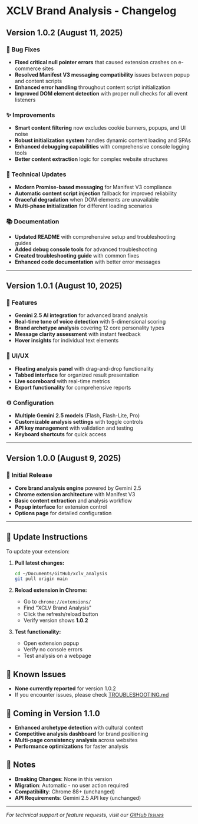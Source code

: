 # XCLV Brand Analysis - Changelog

## Version 1.0.2 (August 11, 2025)

### 🐛 Bug Fixes
- **Fixed critical null pointer errors** that caused extension crashes on e-commerce sites
- **Resolved Manifest V3 messaging compatibility** issues between popup and content scripts
- **Enhanced error handling** throughout content script initialization
- **Improved DOM element detection** with proper null checks for all event listeners

### ✨ Improvements
- **Smart content filtering** now excludes cookie banners, popups, and UI noise
- **Robust initialization system** handles dynamic content loading and SPAs
- **Enhanced debugging capabilities** with comprehensive console logging tools
- **Better content extraction** logic for complex website structures

### 🔧 Technical Updates
- **Modern Promise-based messaging** for Manifest V3 compliance
- **Automatic content script injection** fallback for improved reliability
- **Graceful degradation** when DOM elements are unavailable
- **Multi-phase initialization** for different loading scenarios

### 📚 Documentation
- **Updated README** with comprehensive setup and troubleshooting guides
- **Added debug console tools** for advanced troubleshooting
- **Created troubleshooting guide** with common fixes
- **Enhanced code documentation** with better error messages

---

## Version 1.0.1 (August 10, 2025)

### 🚀 Features
- **Gemini 2.5 AI integration** for advanced brand analysis
- **Real-time tone of voice detection** with 5-dimensional scoring
- **Brand archetype analysis** covering 12 core personality types
- **Message clarity assessment** with instant feedback
- **Hover insights** for individual text elements

### 🎨 UI/UX
- **Floating analysis panel** with drag-and-drop functionality
- **Tabbed interface** for organized result presentation
- **Live scoreboard** with real-time metrics
- **Export functionality** for comprehensive reports

### ⚙️ Configuration
- **Multiple Gemini 2.5 models** (Flash, Flash-Lite, Pro)
- **Customizable analysis settings** with toggle controls
- **API key management** with validation and testing
- **Keyboard shortcuts** for quick access

---

## Version 1.0.0 (August 9, 2025)

### 🎉 Initial Release
- **Core brand analysis engine** powered by Gemini 2.5
- **Chrome extension architecture** with Manifest V3
- **Basic content extraction** and analysis workflow
- **Popup interface** for extension control
- **Options page** for detailed configuration

---

## 🔄 Update Instructions

To update your extension:

1. **Pull latest changes:**
   ```bash
   cd ~/Documents/GitHub/xclv_analysis
   git pull origin main
   ```

2. **Reload extension in Chrome:**
   - Go to `chrome://extensions/`
   - Find "XCLV Brand Analysis"
   - Click the refresh/reload button
   - Verify version shows **1.0.2**

3. **Test functionality:**
   - Open extension popup
   - Verify no console errors
   - Test analysis on a webpage

## 🐛 Known Issues

- **None currently reported** for version 1.0.2
- If you encounter issues, please check [TROUBLESHOOTING.md](TROUBLESHOOTING.md)

## 🚀 Coming in Version 1.1.0

- **Enhanced archetype detection** with cultural context
- **Competitive analysis dashboard** for brand positioning
- **Multi-page consistency analysis** across websites
- **Performance optimizations** for faster analysis

## 📝 Notes

- **Breaking Changes**: None in this version
- **Migration**: Automatic - no user action required
- **Compatibility**: Chrome 88+ (unchanged)
- **API Requirements**: Gemini 2.5 API key (unchanged)

---

*For technical support or feature requests, visit our [GitHub Issues](https://github.com/xclv-ai/xclv_analysis/issues)*
